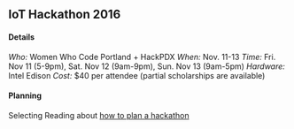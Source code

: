 ## IoT Hackathon 2016

#### Details

*Who:* Women Who Code Portland + HackPDX
*When:* Nov. 11-13
*Time:* Fri. Nov 11 (5-9pm), Sat. Nov 12 (9am-9pm), Sun. Nov 13 (9am-5pm)
*Hardware:* Intel Edison
*Cost:* $40 per attendee (partial scholarships are available)

#### Planning

Selecting Reading about [how to plan a hackathon](selected-reading.md)

